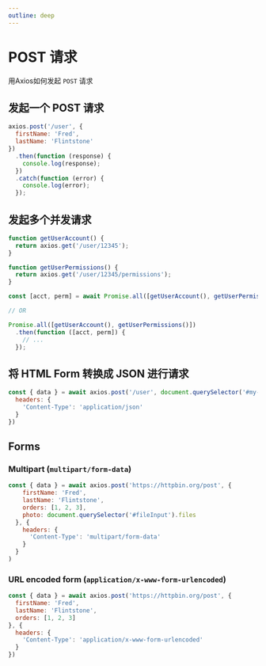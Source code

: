 ```yaml
---
outline: deep
---
```


# POST 请求

用Axios如何发起 `POST` 请求

## 发起一个 POST 请求

```javascript
axios.post('/user', {
  firstName: 'Fred',
  lastName: 'Flintstone'
})
  .then(function (response) {
    console.log(response);
  })
  .catch(function (error) {
    console.log(error);
  });
```

## 发起多个并发请求

```javascript
function getUserAccount() {
  return axios.get('/user/12345');
}

function getUserPermissions() {
  return axios.get('/user/12345/permissions');
}

const [acct, perm] = await Promise.all([getUserAccount(), getUserPermissions()]);

// OR

Promise.all([getUserAccount(), getUserPermissions()])
  .then(function ([acct, perm]) {
    // ...
  });
```

## 将 HTML Form 转换成 JSON 进行请求

```javascript
const { data } = await axios.post('/user', document.querySelector('#my-form'), {
  headers: {
    'Content-Type': 'application/json'
  }
})
```

## Forms

### Multipart (`multipart/form-data`)

```javascript
const { data } = await axios.post('https://httpbin.org/post', {
    firstName: 'Fred',
    lastName: 'Flintstone',
    orders: [1, 2, 3],
    photo: document.querySelector('#fileInput').files
  }, {
    headers: {
      'Content-Type': 'multipart/form-data'
    }
  }
)
```

### URL encoded form (`application/x-www-form-urlencoded`)

```javascript
const { data } = await axios.post('https://httpbin.org/post', {
  firstName: 'Fred',
  lastName: 'Flintstone',
  orders: [1, 2, 3]
}, {
  headers: {
    'Content-Type': 'application/x-www-form-urlencoded'
  }
})
```
